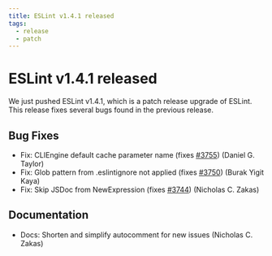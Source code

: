 ```yaml
---
title: ESLint v1.4.1 released
tags:
  - release
  - patch
---
```

# ESLint v1.4.1 released

We just pushed ESLint v1.4.1, which is a patch release upgrade of ESLint. This release fixes several bugs found in the previous release.










## Bug Fixes


* Fix: CLIEngine default cache parameter name (fixes [#3755](https://github.com/eslint/eslint/issues/3755)) (Daniel G. Taylor)
* Fix: Glob pattern from .eslintignore not applied (fixes [#3750](https://github.com/eslint/eslint/issues/3750)) (Burak Yigit Kaya)
* Fix: Skip JSDoc from NewExpression (fixes [#3744](https://github.com/eslint/eslint/issues/3744)) (Nicholas C. Zakas)




## Documentation


* Docs: Shorten and simplify autocomment for new issues (Nicholas C. Zakas)
